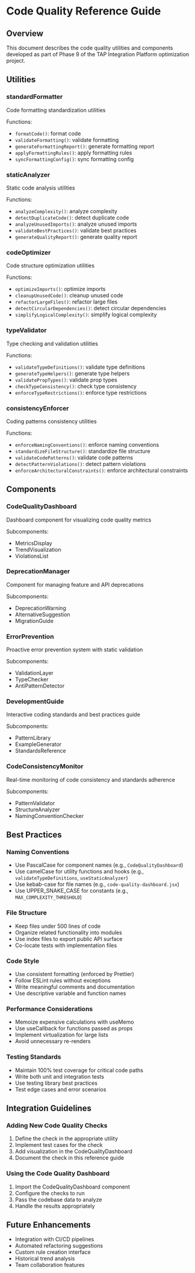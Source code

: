 # Code Quality Reference Guide

## Overview

This document describes the code quality utilities and components developed as part of Phase 9 of the TAP Integration Platform optimization project.

## Utilities

### standardFormatter

Code formatting standardization utilities

Functions:
- `formatCode()`: format code
- `validateFormatting()`: validate formatting
- `generateFormattingReport()`: generate formatting report
- `applyFormattingRules()`: apply formatting rules
- `syncFormattingConfig()`: sync formatting config

### staticAnalyzer

Static code analysis utilities

Functions:
- `analyzeComplexity()`: analyze complexity
- `detectDuplicateCode()`: detect duplicate code
- `analyzeUnusedImports()`: analyze unused imports
- `validateBestPractices()`: validate best practices
- `generateQualityReport()`: generate quality report

### codeOptimizer

Code structure optimization utilities

Functions:
- `optimizeImports()`: optimize imports
- `cleanupUnusedCode()`: cleanup unused code
- `refactorLargeFiles()`: refactor large files
- `detectCircularDependencies()`: detect circular dependencies
- `simplifyLogicalComplexity()`: simplify logical complexity

### typeValidator

Type checking and validation utilities

Functions:
- `validateTypeDefinitions()`: validate type definitions
- `generateTypeHelpers()`: generate type helpers
- `validatePropTypes()`: validate prop types
- `checkTypeConsistency()`: check type consistency
- `enforceTypeRestrictions()`: enforce type restrictions

### consistencyEnforcer

Coding patterns consistency utilities

Functions:
- `enforceNamingConventions()`: enforce naming conventions
- `standardizeFileStructure()`: standardize file structure
- `validateCodePatterns()`: validate code patterns
- `detectPatternViolations()`: detect pattern violations
- `enforceArchitecturalConstraints()`: enforce architectural constraints

## Components

### CodeQualityDashboard

Dashboard component for visualizing code quality metrics



Subcomponents:
- MetricsDisplay
- TrendVisualization
- ViolationsList

### DeprecationManager

Component for managing feature and API deprecations



Subcomponents:
- DeprecationWarning
- AlternativeSuggestion
- MigrationGuide

### ErrorPrevention

Proactive error prevention system with static validation



Subcomponents:
- ValidationLayer
- TypeChecker
- AntiPatternDetector

### DevelopmentGuide

Interactive coding standards and best practices guide



Subcomponents:
- PatternLibrary
- ExampleGenerator
- StandardsReference

### CodeConsistencyMonitor

Real-time monitoring of code consistency and standards adherence



Subcomponents:
- PatternValidator
- StructureAnalyzer
- NamingConventionChecker

## Best Practices

### Naming Conventions

- Use PascalCase for component names (e.g., `CodeQualityDashboard`)
- Use camelCase for utility functions and hooks (e.g., `validateTypeDefinitions`, `useStaticAnalyzer`)
- Use kebab-case for file names (e.g., `code-quality-dashboard.jsx`)
- Use UPPER_SNAKE_CASE for constants (e.g., `MAX_COMPLEXITY_THRESHOLD`)

### File Structure

- Keep files under 500 lines of code
- Organize related functionality into modules
- Use index files to export public API surface
- Co-locate tests with implementation files

### Code Style

- Use consistent formatting (enforced by Prettier)
- Follow ESLint rules without exceptions
- Write meaningful comments and documentation
- Use descriptive variable and function names

### Performance Considerations

- Memoize expensive calculations with useMemo
- Use useCallback for functions passed as props
- Implement virtualization for large lists
- Avoid unnecessary re-renders

### Testing Standards

- Maintain 100% test coverage for critical code paths
- Write both unit and integration tests
- Use testing library best practices
- Test edge cases and error scenarios

## Integration Guidelines

### Adding New Code Quality Checks

1. Define the check in the appropriate utility
2. Implement test cases for the check
3. Add visualization in the CodeQualityDashboard
4. Document the check in this reference guide

### Using the Code Quality Dashboard

1. Import the CodeQualityDashboard component
2. Configure the checks to run
3. Pass the codebase data to analyze
4. Handle the results appropriately

## Future Enhancements

- Integration with CI/CD pipelines
- Automated refactoring suggestions
- Custom rule creation interface
- Historical trend analysis
- Team collaboration features
